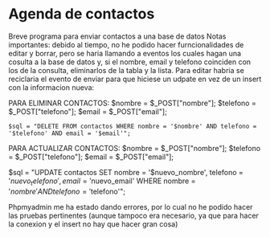 # Agenda de contactos
Breve programa para enviar contactos a una base de datos
Notas importantes: debido al tiempo, no he podido hacer furncionalidades de editar y borrar, pero se haria llamando a eventos los cuales hagan una cosulta a la base de datos y, si el nombre, email y telefono coinciden con los de la consulta, eliminarlos de la tabla y la lista. Para editar habria se reciclaria el evento de enviar para que hiciese un udpate en vez de un insert con la informacion nueva:

PARA ELIMINAR CONTACTOS: 
    $nombre = $_POST["nombre"];
    $telefono = $_POST["telefono"];
    $email = $_POST["email"];

    $sql = "DELETE FROM contactos WHERE nombre = '$nombre' AND telefono = '$telefono' AND email = '$email'";
    
PARA ACTUALIZAR CONTACTOS:
    $nombre = $_POST["nombre"];
    $telefono = $_POST["telefono"];
    $email = $_POST["email"];

$sql = "UPDATE contactos SET nombre = '$nuevo_nombre', telefono = '$nuevo_telefono', email = '$nuevo_email' WHERE nombre = '$nombre' AND telefono = '$telefono'";

Phpmyadmin me ha estado dando errores, por lo cual no he podido hacer las pruebas pertinentes (aunque tampoco era necesario, ya que para hacer la conexion y el insert no hay que hacer gran cosa)

